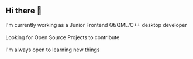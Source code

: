 ## Hi there 👋
I'm currently working as a Junior Frontend Qt/QML/C++ desktop developer</br>
</br>
Looking for Open Source Projects to contribute </br>
</br>
I'm always open to learning new things
